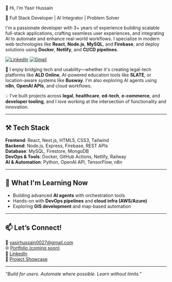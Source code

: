 👋 Hi, I'm Yasir Hussain

🚀 Full Stack Developer | AI Integrator | Problem Solver

I'm a passionate developer with 3+ years of experience building scalable full-stack applications, crafting seamless user experiences, and integrating AI to automate and enhance real-world workflows. I specialize in modern web technologies like **React**, **Node.js**, **MySQL**, and **Firebase**, and deploy solutions using **Docker**, **Netlify**, and **CI/CD pipelines**.

[![LinkedIn](https://img.shields.io/badge/LinkedIn-blue?style=flat&logo=linkedin)](https://www.linkedin.com/in/yasirhussain027/)
[![Gmail](https://img.shields.io/badge/Gmail-red?style=flat&logo=gmail&logoColor=white)](mailto:yasirhussain0027@gmail.com)

🧠 I enjoy bridging tech and usability—whether it's creating legal-tech platforms like **ALD Online**, AI-powered education tools like **SLATE**, or location-aware systems like **Busway**. I'm also exploring AI agents using **n8n**, **OpenAI APIs**, and cloud workflows.

💡 I’ve built projects across **legal**, **healthcare**, **ed-tech**, **e-commerce**, and **developer tooling**, and I love working at the intersection of functionality and innovation.

---

## ⚒️ Tech Stack
**Frontend**: React, Next.js, HTML5, CSS3, Tailwind  
**Backend**: Node.js, Express, Firebase, REST APIs  
**Database**: MySQL, Firestore, MongoDB  
**DevOps & Tools**: Docker, GitHub Actions, Netlify, Railway  
**AI & Automation**: Python, OpenAI API, TensorFlow, n8n

---

## 🌱 What I'm Learning Now
- Building advanced **AI agents** with orchestration tools  
- Hands-on with **DevOps pipelines** and **cloud infra (AWS/Azure)**  
- Exploring **GIS development** and map-based automation  

---

## 📫 Let’s Connect!
📧 yasirhussain0027@gmail.com  
🌐 [Portfolio (coming soon)]()  
🔗 [LinkedIn](https://www.linkedin.com/in/yasirhussain027/)  
🧠 [Project Showcase](https://github.com/yasirhussain027?tab=repositories)

---

*“Build for users. Automate where possible. Learn without limits.”*

